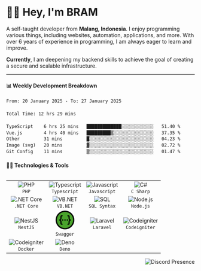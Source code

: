 # 👋🏻 Hey, I'm BRAM

A self-taught developer from **Malang, Indonesia**. I enjoy programming various things, including websites, automation, applications, and more. With over 6 years of experience in programming, I am always eager to learn and improve.

**Currently**, I am deepening my backend skills to achieve the goal of creating a secure and scalable infrastructure.

---

#### 📊 Weekly Development Breakdown

<!--START_SECTION:waka-->

```txt
From: 20 January 2025 - To: 27 January 2025

Total Time: 12 hrs 29 mins

TypeScript    6 hrs 25 mins   █████████████░░░░░░░░░░░░   51.40 %
Vue.js        4 hrs 40 mins   █████████▒░░░░░░░░░░░░░░░   37.35 %
Other         31 mins         █░░░░░░░░░░░░░░░░░░░░░░░░   04.23 %
Image (svg)   20 mins         ▓░░░░░░░░░░░░░░░░░░░░░░░░   02.72 %
Git Config    11 mins         ▒░░░░░░░░░░░░░░░░░░░░░░░░   01.47 %
```

<!--END_SECTION:waka-->

#### 🧑‍💻 Technologies & Tools

<div>
  <table align="left">
    <tr width="100%">
      <td>
          <div align="center">
            <img width="50" alt="PHP" src="https://cdn.jsdelivr.net/gh/bramanda48/bramanda48@main/assets/php.svg"><br/>
            <code>PHP</code>
          </div>
      </td>
      <td>
          <div align="center">
            <img width="50" alt="Typescript" src="https://cdn.jsdelivr.net/gh/bramanda48/bramanda48@main/assets/typescript.svg"><br/>
            <code>Typescript</code>
          </div>
      </td>
      <td>
          <div align="center">
            <img width="50" alt="Javascript" src="https://cdn.jsdelivr.net/gh/bramanda48/bramanda48@main/assets/javascript.svg"><br/>
            <code>Javascript</code>
          </div>
      </td>
      <td>
          <div align="center">
            <img width="50" alt="C#" src="https://cdn.worldvectorlogo.com/logos/c--4.svg"><br/>
            <code>C Sharp</code>
          </div>
      </td>
    </tr>
    <tr>
      <td>
          <div align="center">
            <img width="50" alt=".NET Core" src="https://cdn.jsdelivr.net/gh/bramanda48/bramanda48@main/assets/netcore.svg"><br/>
            <code>.NET Core</code>
          </div>
      </td>
      <td>
          <div align="center">
            <img width="50" alt="VB.NET" src="https://gitconnected.com/public/images/tutorials/svg/visual-basic-net-vb.svg"><br/>
            <code>VB.NET</code>
          </div>
      </td>
      <td>
          <div align="center">
            <img width="50" alt="SQL" src="https://www.svgrepo.com/show/331760/sql-database-generic.svg"><br/>
            <code>SQL Syntax</code>
          </div>
      </td>
      <td>
          <div align="center">
            <img width="50" alt="Node.js" src="https://static-00.iconduck.com/assets.00/nodejs-icon-512x512-vl7ew1eg.png"><br/>
            <code>Node.js</code>
          </div>
      </td>
    </tr>
    <tr>
      <td>
          <div align="center">
            <img width="50" alt="NestJS" src="https://cdn.worldvectorlogo.com/logos/nestjs.svg"><br/>
            <code>NestJS</code>
          </div>
      </td>
      <td>
          <div align="center">
            <img width="50" alt="Swagger" src="https://raw.githubusercontent.com/caputomarcos/node-red-contrib-swagger-js/master/icons/swagger.svg"><br/>
            <code>Swagger</code>
          </div>
      </td>
      <td>
          <div align="center">
            <img width="50" alt="Laravel" src="https://cdn.worldvectorlogo.com/logos/laravel-2.svg"><br/>
            <code>Laravel</code>
          </div>
      </td>
      <td>
          <div align="center">
            <img width="50" alt="Codeigniter" src="https://cdn.worldvectorlogo.com/logos/codeigniter.svg"><br/>
            <code>Codeigniter</code>
          </div>
      </td>
    </tr>
    <tr>
      <td>
          <div align="center">
            <img width="50" alt="Codeigniter" src="https://cdn.worldvectorlogo.com/logos/docker-4.svg"><br/>
            <code>Docker</code>
          </div>
      </td>
      <td>
          <div align="center">
            <img width="50" alt="Deno" src="https://upload.wikimedia.org/wikipedia/commons/8/84/Deno.svg"><br/>
            <code>Deno</code>
          </div>
      </td>
    </tr>
  </table>
    
  <a href="https://discord.com/users/351341508974084097" target="_blank" rel="nofollow">
    <img src="https://lanyard.cnrad.dev/api/351341508974084097?showDisplayName=true" alt="Discord Presence" align="right">
  </a>
</div>
